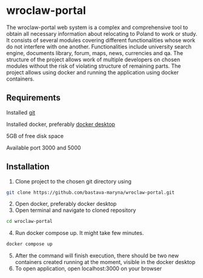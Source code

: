 # wroclaw-portal

The wroclaw-portal web system is a complex and comprehensive tool to obtain all necessary information about relocating to Poland to work or study. It consists of several modules covering different functionalities whose work do not interfere with one another. Functionalities include university search engine, documents library, forum, maps, news, currencies and qa. The structure of the project allows work of multiple developers on chosen modules without the risk of violating structure of remaining parts. The project allows using docker and running the application using docker containers.

## Requirements
Installed [git](https://git-scm.com/download/win)

Installed docker, preferably [docker desktop](https://docs.docker.com/desktop/install/windows-install/)

5GB of free disk space

Available port 3000 and 5000


## Installation

1. Clone project to the chosen git directory using
```bash
git clone https://github.com/bastava-maryna/wroclaw-portal.git
```
2. Open docker, preferably docker desktop
3. Open terminal and navigate to cloned repository
```bash
cd wroclaw-portal
```
4. Run docker compose up. It might take few minutes.
```bash
docker compose up
```
5. After the command will finish execution, there should be two new containers created running at the moment, visible in the docker desktop
6. To open application, open localhost:3000 on your browser
